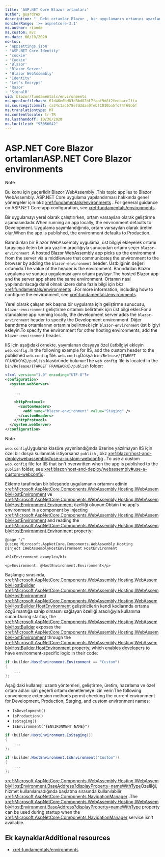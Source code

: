 ```yaml
---
title: 'ASP.NET Core Blazor ortamları'
author: guardrex
description: "' Deki ortamlar Blazor , bir uygulamanın ortamını ayarlama dahil hakkında bilgi edinin Blazor WebAssembly ."
monikerRange: '>= aspnetcore-3.1'
ms.author: riande
ms.custom: mvc
ms.date: 06/10/2020
no-loc:
- 'appsettings.json'
- 'ASP.NET Core Identity'
- 'cookie'
- 'Cookie'
- 'Blazor'
- 'Blazor Server'
- 'Blazor WebAssembly'
- 'Identity'
- "Let's Encrypt"
- 'Razor'
- 'SignalR'
uid: blazor/fundamentals/environments
ms.openlocfilehash: 61d46e0bd83d8bd82bf7faaf9d8f2fecbacc2ffa
ms.sourcegitcommit: ca34c1ac578e7d3daa0febf1810ba5fc74f60bbf
ms.translationtype: MT
ms.contentlocale: tr-TR
ms.lasthandoff: 10/30/2020
ms.locfileid: "93056042"
---
```

# <a name="aspnet-core-no-locblazor-environments"></a><span data-ttu-id="35ab9-103">ASP.NET Core Blazor ortamları</span><span class="sxs-lookup"><span data-stu-id="35ab9-103">ASP.NET Core Blazor environments</span></span>

> [!NOTE]
> <span data-ttu-id="35ab9-104">Bu konu için geçerlidir Blazor WebAssembly .</span><span class="sxs-lookup"><span data-stu-id="35ab9-104">This topic applies to Blazor WebAssembly.</span></span> <span data-ttu-id="35ab9-105">ASP.NET Core uygulama yapılandırması hakkında genel yönergeler için bkz <xref:fundamentals/environments> ..</span><span class="sxs-lookup"><span data-stu-id="35ab9-105">For general guidance on ASP.NET Core app configuration, see <xref:fundamentals/environments>.</span></span>

<span data-ttu-id="35ab9-106">Bir uygulamayı yerel olarak çalıştırırken, ortam varsayılan olarak geliştirme aşamasındadır.</span><span class="sxs-lookup"><span data-stu-id="35ab9-106">When running an app locally, the environment defaults to Development.</span></span> <span data-ttu-id="35ab9-107">Uygulama yayımlandığında, ortam varsayılan olarak üretim olur.</span><span class="sxs-lookup"><span data-stu-id="35ab9-107">When the app is published, the environment defaults to Production.</span></span>

<span data-ttu-id="35ab9-108">Barındırılan bir Blazor WebAssembly uygulama, üst bilgiyi ekleyerek ortamı tarayıcıya ileten bir ara yazılım aracılığıyla sunucudan ortamı seçer `blazor-environment` .</span><span class="sxs-lookup"><span data-stu-id="35ab9-108">A hosted Blazor WebAssembly app picks up the environment from the server via a middleware that communicates the environment to the browser by adding the `blazor-environment` header.</span></span> <span data-ttu-id="35ab9-109">Üstbilginin değeri ortamıdır.</span><span class="sxs-lookup"><span data-stu-id="35ab9-109">The value of the header is the environment.</span></span> <span data-ttu-id="35ab9-110">Barındırılan Blazor uygulama ve sunucu uygulaması aynı ortamı paylaşır.</span><span class="sxs-lookup"><span data-stu-id="35ab9-110">The hosted Blazor app and the server app share the same environment.</span></span> <span data-ttu-id="35ab9-111">Ortamın nasıl yapılandırılacağı dahil olmak üzere daha fazla bilgi için bkz <xref:fundamentals/environments> ..</span><span class="sxs-lookup"><span data-stu-id="35ab9-111">For more information, including how to configure the environment, see <xref:fundamentals/environments>.</span></span>

<span data-ttu-id="35ab9-112">Yerel olarak çalışan tek başına bir uygulama için geliştirme sunucusu, `blazor-environment` geliştirme ortamını belirtmek için üst bilgi ekler.</span><span class="sxs-lookup"><span data-stu-id="35ab9-112">For a standalone app running locally, the development server adds the `blazor-environment` header to specify the Development environment.</span></span> <span data-ttu-id="35ab9-113">Diğer barındırma ortamlarının ortamını belirtmek için `blazor-environment` üst bilgiyi ekleyin.</span><span class="sxs-lookup"><span data-stu-id="35ab9-113">To specify the environment for other hosting environments, add the `blazor-environment` header.</span></span>

<span data-ttu-id="35ab9-114">IIS için aşağıdaki örnekte, yayımlanan dosyaya özel üstbilgiyi ekleyin `web.config` .</span><span class="sxs-lookup"><span data-stu-id="35ab9-114">In the following example for IIS, add the custom header to the published `web.config` file.</span></span> <span data-ttu-id="35ab9-115">`web.config`Dosya `bin/Release/{TARGET FRAMEWORK}/publish` klasöründe bulunur:</span><span class="sxs-lookup"><span data-stu-id="35ab9-115">The `web.config` file is located in the `bin/Release/{TARGET FRAMEWORK}/publish` folder:</span></span>

```xml
<?xml version="1.0" encoding="UTF-8"?>
<configuration>
  <system.webServer>

    ...

    <httpProtocol>
      <customHeaders>
        <add name="blazor-environment" value="Staging" />
      </customHeaders>
    </httpProtocol>
  </system.webServer>
</configuration>
```

> [!NOTE]
> <span data-ttu-id="35ab9-116">`web.config`Uygulama klasöre yayımlandığında üzerine yazılmayan IIS için özel bir dosya kullanmak istiyorsanız `publish` , bkz <xref:blazor/host-and-deploy/webassembly#use-a-custom-webconfig> ..</span><span class="sxs-lookup"><span data-stu-id="35ab9-116">To use a custom `web.config` file for IIS that isn't overwritten when the app is published to the `publish` folder, see <xref:blazor/host-and-deploy/webassembly#use-a-custom-webconfig>.</span></span>

<span data-ttu-id="35ab9-117">Ekleme tarafından bir bileşende uygulamanın ortamını edinin <xref:Microsoft.AspNetCore.Components.WebAssembly.Hosting.IWebAssemblyHostEnvironment> ve <xref:Microsoft.AspNetCore.Components.WebAssembly.Hosting.IWebAssemblyHostEnvironment.Environment> özelliği okuyun:</span><span class="sxs-lookup"><span data-stu-id="35ab9-117">Obtain the app's environment in a component by injecting <xref:Microsoft.AspNetCore.Components.WebAssembly.Hosting.IWebAssemblyHostEnvironment> and reading the <xref:Microsoft.AspNetCore.Components.WebAssembly.Hosting.IWebAssemblyHostEnvironment.Environment> property:</span></span>

```razor
@page "/"
@using Microsoft.AspNetCore.Components.WebAssembly.Hosting
@inject IWebAssemblyHostEnvironment HostEnvironment

<h1>Environment example</h1>

<p>Environment: @HostEnvironment.Environment</p>
```

<span data-ttu-id="35ab9-118">Başlangıç sırasında, <xref:Microsoft.AspNetCore.Components.WebAssembly.Hosting.WebAssemblyHostBuilder> <xref:Microsoft.AspNetCore.Components.WebAssembly.Hosting.IWebAssemblyHostEnvironment> <xref:Microsoft.AspNetCore.Components.WebAssembly.Hosting.WebAssemblyHostBuilder.HostEnvironment> geliştiricilerin kendi kodlarında ortama özgü mantığa sahip olmasını sağlayan özelliği aracılığıyla kullanıma sunar:</span><span class="sxs-lookup"><span data-stu-id="35ab9-118">During startup, the <xref:Microsoft.AspNetCore.Components.WebAssembly.Hosting.WebAssemblyHostBuilder> exposes the <xref:Microsoft.AspNetCore.Components.WebAssembly.Hosting.IWebAssemblyHostEnvironment> through the <xref:Microsoft.AspNetCore.Components.WebAssembly.Hosting.WebAssemblyHostBuilder.HostEnvironment> property, which enables developers to have environment-specific logic in their code:</span></span>

```csharp
if (builder.HostEnvironment.Environment == "Custom")
{
    ...
};
```

<span data-ttu-id="35ab9-119">Aşağıdaki kullanışlı uzantı yöntemleri, geliştirme, üretim, hazırlama ve özel ortam adları için geçerli ortamı denetlemeye izin verir:</span><span class="sxs-lookup"><span data-stu-id="35ab9-119">The following convenience extension methods permit checking the current environment for Development, Production, Staging, and custom environment names:</span></span>

* `IsDevelopment()`
* `IsProduction()`
* `IsStaging()`
* `IsEnvironment("{ENVIRONMENT NAME}")`

```csharp
if (builder.HostEnvironment.IsStaging())
{
    ...
};

if (builder.HostEnvironment.IsEnvironment("Custom"))
{
    ...
};
```

<span data-ttu-id="35ab9-120"><xref:Microsoft.AspNetCore.Components.WebAssembly.Hosting.IWebAssemblyHostEnvironment.BaseAddress?displayProperty=nameWithType>Özelliği, hizmet kullanılamadığında başlatma sırasında kullanılabilir <xref:Microsoft.AspNetCore.Components.NavigationManager> .</span><span class="sxs-lookup"><span data-stu-id="35ab9-120">The <xref:Microsoft.AspNetCore.Components.WebAssembly.Hosting.IWebAssemblyHostEnvironment.BaseAddress?displayProperty=nameWithType> property can be used during startup when the <xref:Microsoft.AspNetCore.Components.NavigationManager> service isn't available.</span></span>

## <a name="additional-resources"></a><span data-ttu-id="35ab9-121">Ek kaynaklar</span><span class="sxs-lookup"><span data-stu-id="35ab9-121">Additional resources</span></span>

* <xref:fundamentals/environments>
